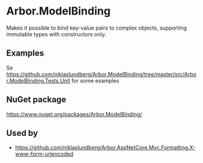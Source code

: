 # Arbor.ModelBinding

Makes it possible to bind key-value pairs to complex objects, supporting immutable types with constructors only.

## Examples

Se https://github.com/niklaslundberg/Arbor.ModelBinding/tree/master/src/Arbor.ModelBinding.Tests.Unit for some examples

## NuGet package

https://www.nuget.org/packages/Arbor.ModelBinding/

## Used by

* https://github.com/niklaslundberg/Arbor.AspNetCore.Mvc.Formatting.X-www-form-urlencoded
